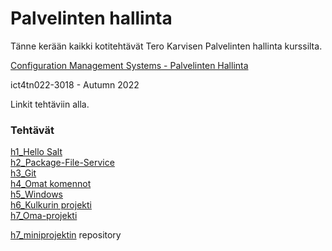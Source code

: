 # Palvelinten hallinta
Tänne kerään kaikki kotitehtävät Tero Karvisen Palvelinten hallinta kurssilta.

[Configuration Management Systems - Palvelinten Hallinta](https://terokarvinen.com/2022/palvelinten-hallinta-2022p2/?from=MoodleNews) </a>

ict4tn022-3018 - Autumn 2022

Linkit tehtäviin alla.
### Tehtävät

[h1_Hello Salt](https://github.com/miljonka/Palvelinten-hallinta/wiki/h1_Hello-Salt)  \
[h2_Package-File-Service](https://github.com/miljonka/Palvelinten-hallinta/wiki/h2_Package-File-Service) \
[h3_Git](https://github.com/miljonka/Palvelinten-hallinta/wiki/h3_Git) \
[h4_Omat komennot](https://github.com/miljonka/Palvelinten-hallinta/wiki/h4_Omat-komennot) \
[h5_Windows](https://github.com/miljonka/Palvelinten-hallinta/wiki/h5_Windows) \
[h6_Kulkurin projekti](https://github.com/miljonka/Palvelinten-hallinta/wiki/h6_Kulkurin-projekti) \
[h7_Oma-projekti](https://github.com/miljonka/Palvelinten-hallinta/wiki/h7_Oma-projekti)

[h7_miniprojektin](https://github.com/miljonka/miniproject) repository
